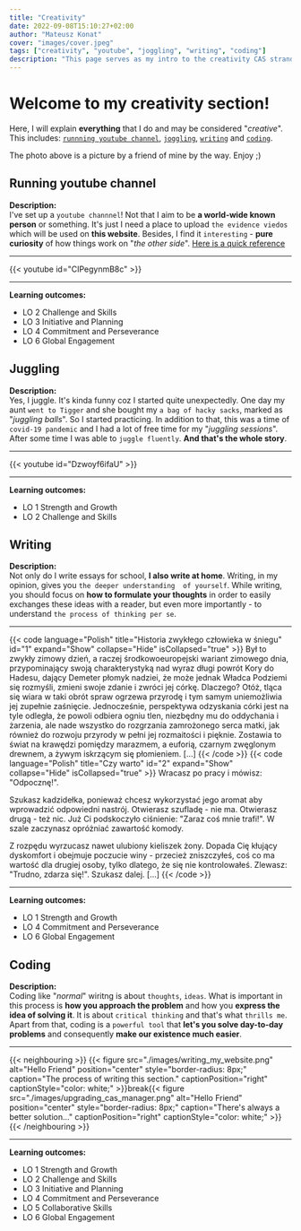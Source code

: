 ```yaml
---
title: "Creativity"
date: 2022-09-08T15:10:27+02:00
author: "Mateusz Konat"
cover: "images/cover.jpeg"
tags: ["creativity", "youtube", "joggling", "writing", "coding"]
description: "This page serves as my intro to the creativity CAS strand."
---
```


# Welcome to my creativity section!
Here, I will explain **everything** that I do and may be considered "_creative_". This includes: [`runnning youtube channel`](#running-youtube-channel), [`joggling`](#joggling), [`writing`](#writing) and [`coding`](#coding).

The photo above is a picture by a friend of mine by the way. Enjoy ;)

## Running youtube channel
**Description:**<br>
I've set up a `youtube channnel`! Not that I aim to be **a world-wide known person** or something. It's just I need a place to upload `the evidence viedos` which will be used on **this website**. Besides, I find it `interesting` - **pure curiosity** of how things work on "_the other side_". [Here is a quick reference](https://www.youtube.com/channel/UCaFx3UdgaiBVbJQBZsR9x-Q)

***
{{< youtube id="CIPegynmB8c" >}}
***

**Learning outcomes:**
- LO 2 Challenge and Skills
- LO 3 Initiative and Planning
- LO 4 Commitment and Perseverance
- LO 6 Global Engagement

## Juggling
**Description:**<br>
Yes, I juggle. It's kinda funny coz I started quite unexpectedly. One day my aunt `went to Tigger` and she bought my `a bag of hacky sacks`, marked as "_juggling balls_". So I started practicing. In addition to that, this was a time of `covid-19 pandemic` and I had a lot of free time for my "_juggling sessions_". After some time I was able to `juggle fluently`. **And that's the whole story**.

***
{{< youtube id="Dzwoyf6ifaU" >}}
***

**Learning outcomes:**
- LO 1 Strength and Growth
- LO 2 Challenge and Skills

## Writing
**Description:**<br>
Not only do I write essays for school, **I also write at home**. Writing, in my opinion, gives you `the deeper understanding  of yourself`. While writing, you should focus on **how to formulate your thoughts** in order to easily exchanges these ideas with a reader, but even more importantly - to understand `the process of thinking per se`.

***
{{< code language="Polish" title="Historia zwykłego człowieka w śniegu" id="1" expand="Show" collapse="Hide" isCollapsed="true" >}}
Był to zwykły zimowy dzień, a raczej środkowoeuropejski wariant zimowego dnia, przypominający swoją 
charakterystyką nad wyraz długi powrót Kory do Hadesu, dający Demeter płomyk nadziei, że może jednak 
Władca Podziemi się rozmyśli, zmieni swoje zdanie i zwróci jej córkę. Dlaczego? Otóż, tląca się wiara w 
taki obrót spraw ogrzewa przyrodę i tym samym uniemożliwia jej zupełnie zaśnięcie. Jednocześnie, 
perspektywa odzyskania córki jest na tyle odległa, że powoli odbiera ogniu tlen, niezbędny mu do 
oddychania i żarzenia, ale nade wszystko do rozgrzania zamrożonego serca matki, jak również do rozwoju 
przyrody w pełni jej rozmaitości i pięknie. Zostawia to świat na krawędzi pomiędzy marazmem, a euforią, 
czarnym zwęglonym drewnem, a żywym iskrzącym się płomieniem. [...] 
{{< /code >}}
{{< code language="Polish" title="Czy warto" id="2" expand="Show" collapse="Hide" isCollapsed="true" >}}
Wracasz po pracy i mówisz: "Odpocznę!".  

Szukasz kadzidełka, ponieważ chcesz wykorzystać jego aromat aby wprowadzić odpowiedni nastrój. Otwierasz 
szufladę - nie ma. Otwierasz drugą - też nic. Już Ci podskoczyło ciśnienie: "Zaraz coś mnie trafi!". W 
szale zaczynasz opróżniać zawartość komody.  

Z rozpędu wyrzucasz nawet ulubiony kieliszek żony. Dopada Cię kłujący dyskomfort i obejmuje poczucie 
winy - przecież zniszczyłeś, coś co ma wartość dla drugiej osoby, tylko dlatego, że się nie 
kontrolowałeś. Zlewasz: "Trudno, zdarza się!". Szukasz dalej. [...] 
{{< /code >}}
***

**Learning outcomes:**
- LO 1 Strength and Growth
- LO 4 Commitment and Perseverance
- LO 6 Global Engagement

## Coding
**Description:**<br>
Coding like "_normal_" wiritng is about `thoughts`, `ideas`. What is important in this process is **how you approach the problem** and how you **express the idea of solving it**. It is about `critical thinking` and that's what `thrills me`. Apart from that, coding is a `powerful tool` that **let's you solve day-to-day problems** and consequently **make our existence much easier**.

***
{{< neighbouring >}}
{{< figure src="./images/writing_my_website.png" alt="Hello Friend" position="center" style="border-radius: 8px;" caption="The process of writing this section." captionPosition="right" captionStyle="color: white;" >}}break{{< figure src="./images/upgrading_cas_manager.png" alt="Hello Friend" position="center" style="border-radius: 8px;" caption="There's always a better solution..." captionPosition="right" captionStyle="color: white;" >}}
{{< /neighbouring >}}
***

**Learning outcomes:**
- LO 1 Strength and Growth
- LO 2 Challenge and Skills
- LO 3 Initiative and Planning
- LO 4 Commitment and Perseverance
- LO 5 Collaborative Skills
- LO 6 Global Engagement
